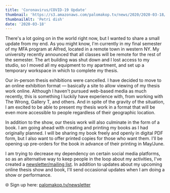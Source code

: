 ```yaml
---
title: 'Coronavirus/COVID-19 Update'
thumbnail: 'https://s3.amazonaws.com/palomakop.tv/news/2020/2020-03-18/covid_19_graphic.png'
thumbnailAlt: 'Petri dish'
date: '2020-03-18'
---
```


<p>
  There's a lot going on in the world right now, but I wanted to share a small update from my end. As you might know, I'm currently in my final semester of my MFA program at Alfred, located in a remote town in western NY. My university recently announced that all classes will be remote for the rest of the semester. The art building was shut down and I lost access to my studio, so I moved all my equipment to my apartment, and set up a temporary workspace in which to complete my thesis.
  </p>
<p>
  Our in-person thesis exhibitions were cancelled. I have decided to move to an online exhibition format — basically a site to allow viewing of my thesis work online. Although I haven't pursued web-based media as much recently, this is something I luckily have experience with, from working with The Wrong, Gallery T, and others. And in spite of the gravity of the situation, I am excited to be able to present my thesis work in a format that will be even more accessible to people regardless of their geographic location.
  </p>
<p>
  In addition to the show, our thesis work will also culminate in the form of a book. I am going ahead with creating and printing my books as I had originally planned. I will be sharing my book freely and openly in digital PDF form, but I also want to offer printed copies for those who want them. I'll be opening up pre-orders for the book in advance of their printing in May/June.
  </p>
<p>
  I am trying to decrease my dependency on certain social media platforms, so as an alternative way to keep people in the loop about my activities, I've created a <a href="/newsletter">newsletter/mailing list</a>. In addition to updates about my upcoming online thesis show and book, I'll send occasional updates when I am doing a show or performance.
  </p>
<p>
  🌐 Sign up here: <a href="/newsletter">palomakop.tv/newsletter</a>
</p>
